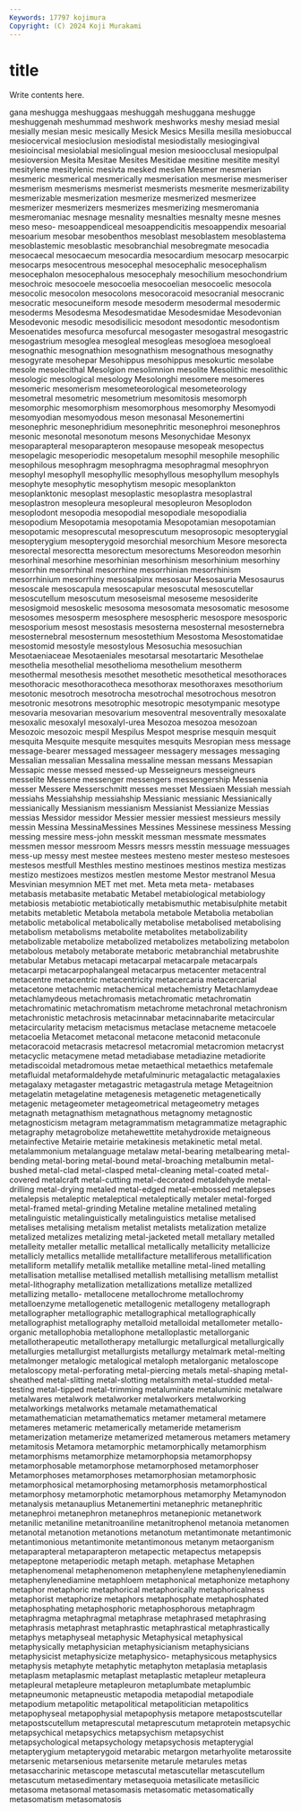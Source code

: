 ```yaml
---
Keywords: 17797 kojimura
Copyright: (C) 2024 Koji Murakami
---
```


# title

Write contents here.



gana meshugga meshuggaas meshuggah meshuggana meshugge meshuggenah meshummad meshwork meshworks
meshy mesiad mesial mesially mesian mesic mesically Mesick Mesics Mesilla
mesilla mesiobuccal mesiocervical mesioclusion mesiodistal mesiodistally mesiogingival mesioincisal mesiolabial mesiolingual
mesion mesioocclusal mesiopulpal mesioversion Mesita Mesitae Mesites Mesitidae mesitine mesitite
mesityl mesitylene mesitylenic mesivta mesked meslen Mesmer mesmerian mesmeric mesmerical
mesmerically mesmerisation mesmerise mesmeriser mesmerism mesmerisms mesmerist mesmerists mesmerite mesmerizability
mesmerizable mesmerization mesmerize mesmerized mesmerizee mesmerizer mesmerizers mesmerizes mesmerizing mesmeromania
mesmeromaniac mesnage mesnality mesnalties mesnalty mesne mesnes meso meso- mesoappendiceal
mesoappendicitis mesoappendix mesoarial mesoarium mesobar mesobenthos mesoblast mesoblastem mesoblastema mesoblastemic
mesoblastic mesobranchial mesobregmate mesocadia mesocaecal mesocaecum mesocardia mesocardium mesocarp mesocarpic
mesocarps mesocentrous mesocephal mesocephalic mesocephalism mesocephalon mesocephalous mesocephaly mesochilium mesochondrium
mesochroic mesocoele mesocoelia mesocoelian mesocoelic mesocola mesocolic mesocolon mesocolons mesocoracoid
mesocranial mesocranic mesocratic mesocuneiform mesode mesoderm mesodermal mesodermic mesoderms Mesodesma
Mesodesmatidae Mesodesmidae Mesodevonian Mesodevonic mesodic mesodisilicic mesodont mesodontic mesodontism Mesoenatides
mesofurca mesofurcal mesogaster mesogastral mesogastric mesogastrium mesoglea mesogleal mesogleas mesogloea
mesogloeal mesognathic mesognathion mesognathism mesognathous mesognathy mesogyrate mesohepar Mesohippus mesohippus
mesokurtic mesolabe mesole mesolecithal Mesolgion mesolimnion mesolite Mesolithic mesolithic mesologic
mesological mesology Mesolonghi mesomere mesomeres mesomeric mesomerism mesometeorological mesometeorology mesometral
mesometric mesometrium mesomitosis mesomorph mesomorphic mesomorphism mesomorphous mesomorphy Mesomyodi mesomyodian
mesomyodous meson mesonasal Mesonemertini mesonephric mesonephridium mesonephritic mesonephroi mesonephros mesonic
mesonotal mesonotum mesons Mesonychidae Mesonyx mesoparapteral mesoparapteron mesopause mesopeak mesopectus
mesopelagic mesoperiodic mesopetalum mesophil mesophile mesophilic mesophilous mesophragm mesophragma mesophragmal
mesophryon mesophyl mesophyll mesophyllic mesophyllous mesophyllum mesophyls mesophyte mesophytic mesophytism
mesopic mesoplankton mesoplanktonic mesoplast mesoplastic mesoplastra mesoplastral mesoplastron mesopleura mesopleural
mesopleuron Mesoplodon mesoplodont mesopodia mesopodial mesopodiale mesopodialia mesopodium Mesopotamia mesopotamia
Mesopotamian mesopotamian mesopotamic mesoprescutal mesoprescutum mesoprosopic mesopterygial mesopterygium mesopterygoid mesorchial
mesorchium Mesore mesorecta mesorectal mesorectta mesorectum mesorectums Mesoreodon mesorhin mesorhinal
mesorhine mesorhinian mesorhinism mesorhinium mesorhiny mesorrhin mesorrhinal mesorrhine mesorrhinian mesorrhinism
mesorrhinium mesorrhiny mesosalpinx mesosaur Mesosauria Mesosaurus mesoscale mesoscapula mesoscapular mesoscutal
mesoscutellar mesoscutellum mesoscutum mesoseismal mesoseme mesosiderite mesosigmoid mesoskelic mesosoma mesosomata
mesosomatic mesosome mesosomes mesosperm mesosphere mesospheric mesospore mesosporic mesosporium mesost
mesostasis mesosterna mesosternal mesosternebra mesosternebral mesosternum mesostethium Mesostoma Mesostomatidae mesostomid
mesostyle mesostylous Mesosuchia mesosuchian Mesotaeniaceae Mesotaeniales mesotarsal mesotartaric Mesothelae mesothelia
mesothelial mesothelioma mesothelium mesotherm mesothermal mesothesis mesothet mesothetic mesothetical mesothoraces
mesothoracic mesothoracotheca mesothorax mesothoraxes mesothorium mesotonic mesotroch mesotrocha mesotrochal mesotrochous
mesotron mesotronic mesotrons mesotrophic mesotropic mesotympanic mesotype mesovaria mesovarian mesovarium
mesoventral mesoventrally mesoxalate mesoxalic mesoxalyl mesoxalyl-urea Mesozoa mesozoa mesozoan Mesozoic
mesozoic mespil Mespilus Mespot mesprise mesquin mesquit mesquita Mesquite mesquite
mesquites mesquits Mesropian mess message message-bearer messaged messageer messagery messages
messaging Messalian messalian Messalina messaline messan messans Messapian Messapic messe
messed messed-up Messeigneurs messeigneurs messelite Messene messenger messengers messengership Messenia
messer Messere Messerschmitt messes messet Messiaen Messiah messiah messiahs Messiahship
messiahship Messianic messianic Messianically messianically Messianism messianism Messianist Messianize Messias
messias Messidor messidor Messier messier messiest messieurs messily messin Messina
MessinaMessines Messines Messinese messiness Messing messing messire mess-john messkit messman
messmate messmates messmen messor messroom Messrs messrs messtin messuage messuages
mess-up messy mest mestee mestees mesteno mester mesteso mestesoes mestesos
mestfull Mesthles mestino mestinoes mestinos mestiza mestizas mestizo mestizoes mestizos
mestlen mestome Mestor mestranol Mesua Mesvinian mesymnion MET met met.
Meta meta meta- metabases metabasis metabasite metabatic Metabel metabiological metabiology
metabiosis metabiotic metabiotically metabismuthic metabisulphite metabit metabits metabletic Metabola metabola
metabole Metabolia metabolian metabolic metabolical metabolically metabolise metabolised metabolising metabolism
metabolisms metabolite metabolites metabolizability metabolizable metabolize metabolized metabolizes metabolizing metabolon
metabolous metaboly metaborate metaboric metabranchial metabrushite metabular Metabus metacapi metacarpal
metacarpale metacarpals metacarpi metacarpophalangeal metacarpus metacenter metacentral metacentre metacentric metacentricity
metacercaria metacercarial metacetone metachemic metachemical metachemistry Metachlamydeae metachlamydeous metachromasis metachromatic
metachromatin metachromatinic metachromatism metachrome metachronal metachronism metachronistic metachrosis metacinnabar metacinnabarite
metacircular metacircularity metacism metacismus metaclase metacneme metacoele metacoelia Metacomet metaconal
metacone metaconid metaconule metacoracoid metacrasis metacresol metacromial metacromion metacryst metacyclic
metacymene metad metadiabase metadiazine metadiorite metadiscoidal metadromous metae metaethical metaethics
metafemale metafluidal metaformaldehyde metafulminuric metagalactic metagalaxies metagalaxy metagaster metagastric metagastrula
metage Metageitnion metagelatin metagelatine metagenesis metagenetic metagenetically metagenic metageometer metageometrical
metageometry metages metagnath metagnathism metagnathous metagnomy metagnostic metagnosticism metagram metagrammatism
metagrammatize metagraphic metagraphy metagrobolize metahewettite metahydroxide metaigneous metainfective Metairie metairie
metakinesis metakinetic metal metal. metalammonium metalanguage metalaw metal-bearing metalbearing metal-bending
metal-boring metal-bound metal-broaching metalbumin metal-bushed metal-clad metal-clasped metal-cleaning metal-coated metal-covered
metalcraft metal-cutting metal-decorated metaldehyde metal-drilling metal-drying metaled metal-edged metal-embossed metalepses
metalepsis metaleptic metaleptical metaleptically metaler metal-forged metal-framed metal-grinding Metaline metaline
metalined metaling metalinguistic metalinguistically metalinguistics metalise metalised metalises metalising metalism
metalist metalists metalization metalize metalized metalizes metalizing metal-jacketed metall metallary
metalled metalleity metaller metallic metallical metallically metallicity metallicize metallicly metallics
metallide metallifacture metalliferous metallification metalliform metallify metallik metallike metalline metal-lined
metalling metallisation metallise metallised metallish metallising metallism metallist metal-lithography metallization
metallizations metallize metallized metallizing metallo- metallocene metallochrome metallochromy metalloenzyme metallogenetic
metallogenic metallogeny metallograph metallographer metallographic metallographical metallographically metallographist metallography metalloid
metalloidal metallometer metallo-organic metallophobia metallophone metalloplastic metallorganic metallotherapeutic metallotherapy metallurgic
metallurgical metallurgically metallurgies metallurgist metallurgists metallurgy metalmark metal-melting metalmonger metalogic
metalogical metaloph metalorganic metaloscope metaloscopy metal-perforating metal-piercing metals metal-shaping metal-sheathed
metal-slitting metal-slotting metalsmith metal-studded metal-testing metal-tipped metal-trimming metaluminate metaluminic metalware
metalwares metalwork metalworker metalworkers metalworking metalworkings metalworks metamale metamathematical metamathematician
metamathematics metamer metameral metamere metameres metameric metamerically metameride metamerism metamerization
metamerize metamerized metamerous metamers metamery metamitosis Metamora metamorphic metamorphically metamorphism
metamorphisms metamorphize metamorphopsia metamorphopsy metamorphosable metamorphose metamorphosed metamorphoser Metamorphoses metamorphoses
metamorphosian metamorphosic metamorphosical metamorphosing metamorphosis metamorphostical metamorphosy metamorphotic metamorphous metamorphy
Metamynodon metanalysis metanauplius Metanemertini metanephric metanephritic metanephroi metanephron metanephros metanepionic
metanetwork metanilic metaniline metanitroaniline metanitrophenol metanoia metanomen metanotal metanotion metanotions
metanotum metantimonate metantimonic metantimonious metantimonite metantimonous metanym metaorganism metaparapteral metaparapteron
metapectic metapectus metapepsis metapeptone metaperiodic metaph metaph. metaphase Metaphen metaphenomenal
metaphenomenon metaphenylene metaphenylenediamin metaphenylenediamine metaphloem metaphonical metaphonize metaphony metaphor metaphoric
metaphorical metaphorically metaphoricalness metaphorist metaphorize metaphors metaphosphate metaphosphated metaphosphating metaphosphoric
metaphosphorous metaphragm metaphragma metaphragmal metaphrase metaphrased metaphrasing metaphrasis metaphrast metaphrastic
metaphrastical metaphrastically metaphys metaphyseal metaphysic Metaphysical metaphysical metaphysically metaphysician metaphysicianism
metaphysicians metaphysicist metaphysicize metaphysico- metaphysicous metaphysics metaphysis metaphyte metaphytic metaphyton
metaplasia metaplasis metaplasm metaplasmic metaplast metaplastic metapleur metapleura metapleural metapleure
metapleuron metaplumbate metaplumbic metapneumonic metapneustic metapodia metapodial metapodiale metapodium metapolitic
metapolitical metapolitician metapolitics metapophyseal metapophysial metapophysis metapore metapostscutellar metapostscutellum metaprescutal
metaprescutum metaprotein metapsychic metapsychical metapsychics metapsychism metapsychist metapsychological metapsychology metapsychosis
metapterygial metapterygium metapterygoid metarabic metargon metarhyolite metarossite metarsenic metarsenious metarsenite
metarule metarules metas metasaccharinic metascope metascutal metascutellar metascutellum metascutum metasedimentary
metasequoia metasilicate metasilicic metasoma metasomal metasomasis metasomatic metasomatically metasomatism metasomatosis
